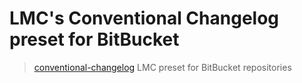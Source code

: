 # LMC's Conventional Changelog preset for BitBucket

> [conventional-changelog](https://github.com/ajoslin/conventional-changelog) LMC preset for BitBucket repositories
